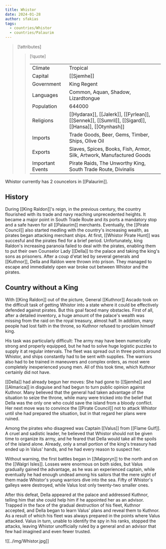 ```yaml
---
title: Whistor
date: 2024-01-28
author: sfakias
tags:
  - countries/Whistor
  - countries/Palaurim
---
```


> [!attributes]
> 
> > [!quote]
> >
> > | | |
> > | --- | --- |
> > | Climate | Tropical |
> > | Capital | [[Sjemhe]] |
> > | Government | King Regent |
> > | Languages | Common, Aquan, Shadow, Lizardtongue |
> > | Population | 644000 |
> > | Religions | [[Hydarax]], [[Jalerk]], [[Fyrlean]], [[Sennek]], [[Sumril]], [[Sigard]], [[Hansa]], [[Otynhash]] |
> > | Imports | Trade Goods, Beer, Gems, Timber, Ships, Olive Oil |
> > | Exports | Slaves, Spices, Books, Fish, Armor, Silk, Artwork, Manufactured Goods |
> > | Important Events | Pirate Raids, The Unworthy King, South Trade Route, Divinalis |

Whistor currently has 2 councelors in [[Palaurim]].

## History

During [[King Raldon]]'s reign, in the previous century, the country flourished with its trade and navy reaching unprecedented heights. It became a major point in South Trade Route and its ports a mandatory stop and a safe haven for all [[Palaurim]] merchants. Eventually, the [[Pirate Council]] also started medling with the country's increasing wealth, as pirates began attacking merchant ships. At first, [[Whistor Pirate Hunt]] was succesful and the pirates fled for a brief period. Unfortunately, king Raldon's increasing paranoia failed to deal with the pirates, enabling them to put their own Counselor Lady [[Della]] to the palace and taking the king's sons as prisoners. After a coup d'etat led by several generals and [[Kuthnor]], Della and Raldon were thrown into prison. They managed to escape and immediately open war broke out between Whistor and the pirates.

## Country without a King

With [[King Raldon]] out of the picture, General [[Kuthnor]] Ascado took on the difficult task of getting Whistor into a state where it could be effectively defended against pirates. But this goal faced many obstacles. First of all, after a detailed inventory, a huge amount of the palace's wealth was missing from the raid on the royal treasury, almost half. In addition, many people had lost faith in the throne, so Kuthnor refused to proclaim himself king.

His task was particularly difficult: The army may have been numerically strong and properly equipped, but he had to solve huge logistic puzzles to supply it at regular intervals. The fleet was spread out in three points around Whistor, and ships constantly had to be sent with supplies. The warriors also had to be trained in maneuvers and complex orders, as most were completely inexperienced young men. All of this took time, which Kuthnor certainly did not have.

[[Della]] had already begun her moves: She had gone to [[Sjemhe]] and [[Almarica]] in disguise and had begun to turn public opinion against Kuthnor. Many believed that the general had taken advantage of the situation to seize the throne, while many were tricked into the belief that Della was the only one who could save the island from a bloody conflict. Her next move was to convince the [[Pirate Council]] not to attack Whistor until she had prepared the situation, but in that regard her plans were ruined.

Among the pirates who disagreed was Captain [[Valus]] from [[Flame Gulf]]. A cruel and sadistic leader, he believed that Whistor should not be given time to organize its army, and he feared that Della would take all the spoils of the island alone. Already, only a small portion of the king's treasury had ended up in Valus' hands, and he had every reason to suspect her.

Without warning, the first battles began in [[Malgoryn]] to the north and on the [[Walgri Isles]]. Losses were enormous on both sides, but Valus gradually gained the advantage, as he was an experienced captain, while eventually he had enough undead among his sailors that the mere sight of them made Whistor's young warriors dive into the sea. Fifty of Whistor's galleys were destroyed, while Valus lost only twenty-two smaller ones.

After this defeat, Della appeared at the palace and addressed Kuthnor, telling him that she could help him if he appointed her as an advisor. Trapped in the face of the gradual destruction of his fleet, Kuthnor accepted, and Della began to learn Valus' plans and reveal them to Kuthnor. As a result of which his fleet was always prepared in the points where Valus attacked. Valus in turn, unable to identify the spy in his ranks, stopped the attacks, leaving Whistor unofficially ruled by a general and an advisor that few had imagined and even fewer trusted.

![[../img/Whistor.jpg]]